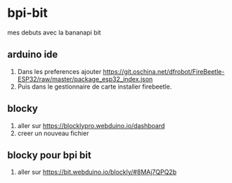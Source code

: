 # bpi-bit
mes debuts avec la bananapi bit

## arduino ide

1) Dans les preferences ajouter https://git.oschina.net/dfrobot/FireBeetle-ESP32/raw/master/package_esp32_index.json
2) Puis dans le gestionnaire de carte installer firebeetle.

## blocky

1) aller sur https://blocklypro.webduino.io/dashboard
2) creer un nouveau fichier

## blocky pour bpi bit

1) aller sur https://bit.webduino.io/blockly/#8MAj7QPQ2b
